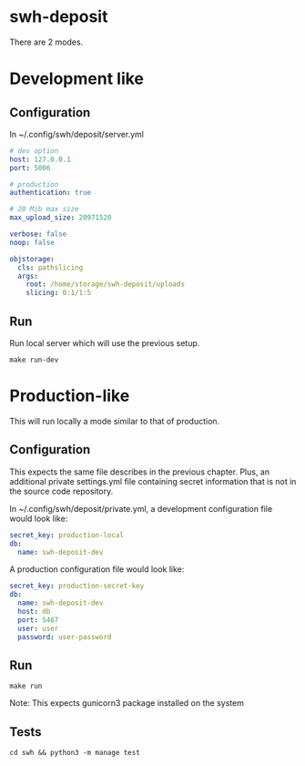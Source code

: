 swh-deposit
==============

There are 2 modes.

# Development like

## Configuration

In ~/.config/swh/deposit/server.yml

``` YAML
# dev option
host: 127.0.0.1
port: 5006

# production
authentication: true

# 20 Mib max size
max_upload_size: 20971520

verbose: false
noop: false

objstorage:
  cls: pathslicing
  args:
    root: /home/storage/swh-deposit/uploads
    slicing: 0:1/1:5
```

## Run

Run local server which will use the previous setup.

``` Shell
make run-dev
```

# Production-like

This will run locally a mode similar to that of production.

## Configuration

This expects the same file describes in the previous chapter.  Plus,
an additional private settings.yml file containing secret information
that is not in the source code repository.

In ~/.config/swh/deposit/private.yml, a development configuration file
would look like:

``` YAML
secret_key: production-local
db:
  name: swh-deposit-dev
```

A production configuration file would look like:

``` YAML
secret_key: production-secret-key
db:
  name: swh-deposit-dev
  host: db
  port: 5467
  user: user
  password: user-password
```

## Run

``` Shell
make run
```

Note: This expects gunicorn3 package installed on the system

## Tests

``` Shell
cd swh && python3 -m manage test
```
